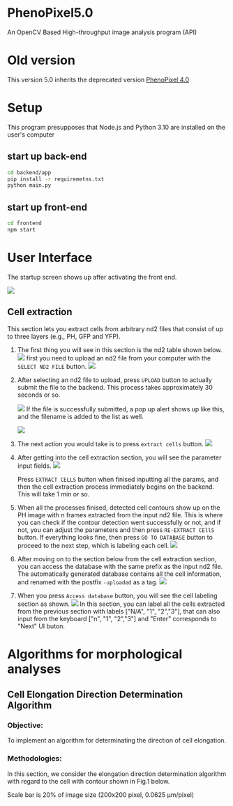 # PhenoPixel5.0
An OpenCV Based High-throughput image analysis program (API)

# Old version 

This version 5.0 inherits the deprecated version [PhenoPixel 4.0](https://github.com/ikeda042/PhenoPixel4.0)

# Setup 

This program presupposes that Node.js and Python 3.10 are installed on the user's computer


## start up back-end

```bash
cd backend/app
pip install -r requiremetns.txt
python main.py
```

## start up front-end

```bash
cd frontend
npm start
```

# User Interface

The startup screen shows up after activating the front end. 
   
![](docs_images/1.png)

## Cell extraction 

This section lets you extract cells from arbitrary nd2 files that consist of up to three layers (e.g., PH, GFP and YFP).

1. The first thing you will see in this section is the nd2 table shown below. 
   ![](docs_images/2.png)
first you need to upload an nd2 file from your computer with the `SELECT ND2 FILE` button. 
    ![](docs_images/3.png)

2. After selecting an nd2 file to upload, press `UPLOAD` button to actually submit the file to the backend. This process takes approximately 30 seconds or so. 
   
    ![](docs_images/4.png)
    If the file is successfully submitted, a pop up alert shows up like this, and the filename is added to the list as well.

    ![](docs_images/5.png)

3. The next action you would take is to press `extract cells` button. 
    ![](docs_images/6.png)

4. After getting into the cell extraction section, you will see the parameter input fields. 
    ![](docs_images/7.png)

    Press `EXTRACT CELLS` button when finised inputting all the params, and then the cell extraction process immediately begins on the backend. This will take 1 min or so. 

    <!-- parameter の説明 を追加する。, -->

5. When all the processes finised, detected cell contours show up on the PH image with n frames extracted from the input nd2 file. This is where you can check if the contour detection went successfully or not, and if not, you can adjust the parameters and then press `RE-EXTRACT CEllS` button. If everything looks fine, then press `GO TO DATABASE` button to proceed to the next step, which is labeling each cell. 
    ![](docs_images/8.png)

6. After moving on to the section below from the cell extraction section, you can access the database with the same prefix as the input nd2 file. The automatically generated database contains all the cell information, and renamed with the postfix `-uploaded` as a tag.
    ![](docs_images/9.png)

7. When you press  `Access database` button, you will see the cell labeling section as shown. 
    ![](docs_images/10.png)
    In this section, you can label all the cells extracted from the previous section with labels ["N/A", "1", "2","3"], that can also input from the keyboard  ["n", "1", "2","3"] and "Enter" corresponds to "Next" UI buton.















    



# Algorithms for morphological analyses 

## Cell Elongation Direction Determination Algorithm

### Objective:
To implement an algorithm for determinating the direction of cell elongation.

### Methodologies: 

In this section, we consider the elongation direction determination algorithm with regard to the cell with contour shown in Fig.1 below. 

Scale bar is 20% of image size (200x200 pixel, 0.0625 µm/pixel)
